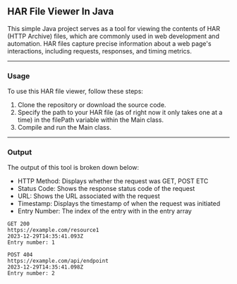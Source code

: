 ## HAR File Viewer In Java
This simple Java project serves as a tool for viewing the contents of HAR (HTTP Archive) files, which are commonly used in web development and automation. HAR files capture precise information about a web page's interactions, including requests, responses, and timing metrics. 

___

### Usage
To use this HAR file viewer, follow these steps:

  1. Clone the repository or download the source code.
  1. Specify the path to your HAR file (as of right now it only takes one at a time) in the filePath variable within the Main class.
  1. Compile and run the Main class.

___

### Output
The output of this tool is broken down below:
- HTTP Method: Displays whether the request was GET, POST ETC
- Status Code: Shows the response status code of the request
- URL: Shows the URL associated with the request
- Timestamp: Displays the timestamp of when the request was initiated
- Entry Number: The index of the entry with in the entry array

```
GET 200
https://example.com/resource1
2023-12-29T14:35:41.093Z
Entry number: 1

POST 404
https://example.com/api/endpoint
2023-12-29T14:35:41.098Z
Entry number: 2
```
